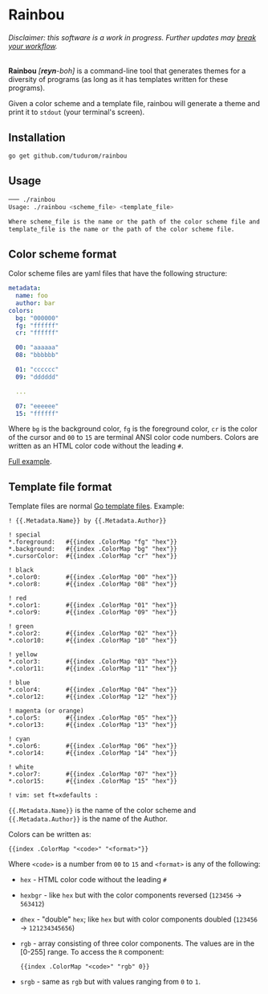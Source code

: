 # Rainbou

###### Disclaimer: this software is a work in progress. Further updates may [break your workflow](https://xkcd.com/1172/).

**Rainbou** *[<strong>reyn</strong>-boh]* is a command-line tool that generates
themes for a diversity of programs (as long as it has templates written for
these programs).

Given a color scheme and a template file,
rainbou will generate a theme and print it to `stdout` (your
terminal's screen).

## Installation

```bash
go get github.com/tudurom/rainbou
```

## Usage

```bash
─── ./rainbou
Usage: ./rainbou <scheme_file> <template_file>

Where scheme_file is the name or the path of the color scheme file and
template_file is the name or the path of the color scheme file.
```

## Color scheme format

Color scheme files are yaml files that have the following structure:

```yaml
metadata:
  name: foo
  author: bar
colors:
  bg: "000000"
  fg: "ffffff"
  cr: "ffffff"

  00: "aaaaaa"
  08: "bbbbbb"

  01: "cccccc"
  09: "dddddd"

  ...

  07: "eeeeee"
  15: "ffffff"
```

Where `bg` is the background color, `fg` is the foreground color, `cr` is the
color of the cursor and `00` to `15` are terminal ANSI color code numbers.
Colors are written as an HTML color code without the leading `#`.

[Full example](https://github.com/tudurom/rainbou/blob/master/db/colors/thunder.yaml).

## Template file format

Template files are normal [Go template files](https://golang.org/pkg/text/template/). Example:

```
! {{.Metadata.Name}} by {{.Metadata.Author}}

! special
*.foreground:   #{{index .ColorMap "fg" "hex"}}
*.background:   #{{index .ColorMap "bg" "hex"}}
*.cursorColor:  #{{index .ColorMap "cr" "hex"}}

! black
*.color0:       #{{index .ColorMap "00" "hex"}}
*.color8:       #{{index .ColorMap "08" "hex"}}

! red
*.color1:       #{{index .ColorMap "01" "hex"}}
*.color9:       #{{index .ColorMap "09" "hex"}}

! green
*.color2:       #{{index .ColorMap "02" "hex"}}
*.color10:      #{{index .ColorMap "10" "hex"}}

! yellow
*.color3:       #{{index .ColorMap "03" "hex"}}
*.color11:      #{{index .ColorMap "11" "hex"}}

! blue
*.color4:       #{{index .ColorMap "04" "hex"}}
*.color12:      #{{index .ColorMap "12" "hex"}}

! magenta (or orange)
*.color5:       #{{index .ColorMap "05" "hex"}}
*.color13:      #{{index .ColorMap "13" "hex"}}

! cyan
*.color6:       #{{index .ColorMap "06" "hex"}}
*.color14:      #{{index .ColorMap "14" "hex"}}

! white
*.color7:       #{{index .ColorMap "07" "hex"}}
*.color15:      #{{index .ColorMap "15" "hex"}}

! vim: set ft=xdefaults :
```

`{{.Metadata.Name}}` is the name of the color scheme and `{{.Metadata.Author}}`
is the name of the Author.

Colors can be written as:

```
{{index .ColorMap "<code>" "<format>"}}
```

Where `<code>` is a number from `00` to `15` and `<format>` is any of the following:

- `hex` - HTML color code without the leading `#`

- `hexbgr` - like `hex` but with the color components reversed (`123456` ->
`563412`)

- `dhex` - "double" `hex`; like `hex` but with color components doubled
(`123456` -> `121234345656`)

- `rgb` - array consisting of three color components. The values are in the
[0-255] range. To access the `R`
component:

  ```
  {{index .ColorMap "<code>" "rgb" 0}}
  ```

- `srgb` - same as `rgb` but with values ranging from `0` to `1`.
